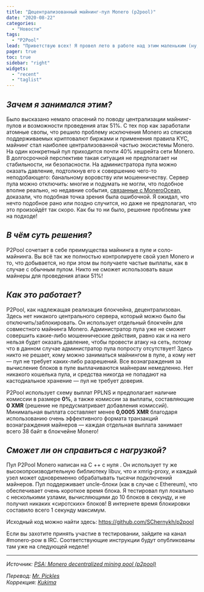 ```yaml
---
title: "Децентрализованный майнинг-пул Monero (p2pool)"
date: "2020-08-22"
categories:
  - "Новости"
tags:
  - "P2Pool"
lead: "Приветствую всех! Я провел лето в работе над этим маленьким (ну, не таким уж и маленьким) побочным проектом, сейчас он готов на 99% и на следующей неделе перейдет в фазу тестирования (сначала в тестовой, а затем и в основной сети)."
pager: true
toc: true
sidebar: "right"
widgets:
  - "recent"
  - "taglist"
---
```


## _Зачем я занимался этим?_

Было высказано немало опасений по поводу централизации майнинг-пулов и возможности проведения атак 51%. С тех пор как заработали атомные свопы, что решило проблему исключения Monero из списков поддерживаемых криптовалют биржами и применения правила KYC, майнинг стал наиболее централизованной частью экосистемы Monero. На один конкретный пул приходится почти 40% хешрейта сети Monero. В долгосрочной перспективе такая ситуация не предполагает ни стабильности, ни безопасности. На администратора пула можно оказать давление, подтолкнув его к совершению чего-то неподобающего: банальному воровству или мошенничеству. Сервер пула можно отключить: многие и подумать не могли, что подобное вполне реально, но недавние события, [связанные с MoneroOcean](https://www.reddit.com/r/MoneroMining/comments/p8cg2h/aws_takes_down_monero_ocean/), доказали, что подобная точка зрения была ошибочной. Я ожидал, что нечто подобное рано или поздно случится, но даже не предполагал, что это произойдёт так скоро. Как бы то ни было, решение проблемы уже на подходе!

## _В чём суть решения?_

P2Pool сочетает в себе преимущества майнинга в пуле и соло-майнинга. Вы всё так же полностью контролируете свой узел Monero и то, что добывается, но при этом вы получаете частые выплаты, как в случае с обычным пулом. Никто не сможет использовать ваши майнеры для проведения атаки 51%!

## _Как это работает?_

P2Pool, как надлежащая реализация блокчейна, децентрализован. Здесь нет никакого центрального сервера, который можно было бы отключить/заблокировать. Он использует отдельный блокчейн для совместного майнинга Monero. Администратор пула уже не сможет совершить какие-либо мошеннические действия, равно как и на него нельзя будет оказать давление, чтобы провести атаку на сеть, потому что в данном случае администратор пула попросту отсутствует! Здесь никто не решает, кому можно заниматься майнингом в пуле, а кому нет — пул не требует каких-либо разрешений. Все вознаграждения за вычисление блоков в пуле выплачиваются майнерам немедленно. Нет никакого кошелька пула, и средства никогда не попадают на кастодиальное хранение — пул не требует доверия.

P2Pool использует схему выплат PPLNS и предполагает наличие комиссии в размере **0%**, а также комиссии за выплаты, составляющие **0 XMR** (решение не предусматривает добавления комиссий). Минимальная выплата составляет менее **0,0005 XMR** благодаря использованию очень эффективного формата транзакций вознаграждения майнеров — каждая отдельная выплата занимает всего 38 байт в блокчейне Monero!

## _Сможет ли он справиться с нагрузкой?_

Пул P2Pool Monero написан на C ++ с нуля . Он использует ту же высокопроизводительную библиотеку libuv, что и xmrig-proxy, и каждый узел может одновременно обрабатывать тысячи подключений майнеров. Пул поддерживает uncle-блоки (как в случае с Ethereum), что обеспечивает очень короткое время блока. Я тестировал пул локально с несколькими узлами, вычисляющими до 10 блоков в секунду, и не получил никаких «сиротских» блоков! В интернете время блокировки составило всего 1 секунду максимум.

Исходный код можно найти здесь: https://github.com/SChernykh/p2pool

Если вы захотите принять участие в тестировании, зайдите на канал #monero-pow в IRC. Соответствующие инструкции будут опубликованы там уже на следующей неделе!

---

_Источник: [PSA: Monero decentralized mining pool (p2pool)](https://www.reddit.com/r/Monero/comments/p9apyd/psa_monero_decentralized_mining_pool_p2pool/)_

_Перевод: [Mr. Pickles](https://t.me/v1docq47)_  
_Коррекция: [Kukima](https://t.me/Kukima)_
